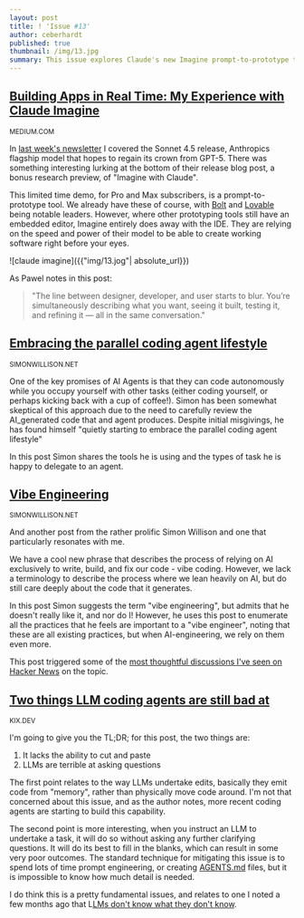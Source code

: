 ```yaml
---
layout: post
title: ! 'Issue #13'
author: ceberhardt
published: true
thumbnail: /img/13.jpg
summary: This issue explores Claude's new Imagine prompt-to-prototype tool, Simon Willison's thoughts on parallel coding agents and "vibe engineering" practices, and discusses two key limitations of current LLM coding agents - their inability to cut/paste code and reluctance to ask clarifying questions.
---
```


## [Building Apps in Real Time: My Experience with Claude Imagine](https://medium.com/@meshuggah22/building-apps-in-real-time-my-experience-with-claude-imagine-f4296cb2c812)

<small>MEDIUM.COM</small>

In [last week's newsletter](https://augmentedcoding.dev/issue-12/) I covered the Sonnet 4.5 release, Anthropics flagship model that hopes to regain its crown from GPT-5. There was something interesting lurking at the bottom of their release blog post, a bonus research preview, of "Imagine with Claude". 

This limited time demo, for Pro and Max subscribers, is a prompt-to-prototype tool. We already have these of course, with [Bolt](https://bolt.new/) and [Lovable](https://lovable.dev/) being notable leaders. However, where other prototyping tools still have an embedded editor, Imagine entirely does away with the IDE. They are relying on the speed and power of their model to be able to create working software right before your eyes.

![claude imagine]({{"img/13.jog"| absolute_url}})

As Pawel notes in this post:

> "The line between designer, developer, and user starts to blur. You’re simultaneously describing what you want, seeing it built, testing it, and refining it — all in the same conversation."

## [Embracing the parallel coding agent lifestyle](https://simonwillison.net/2025/Oct/5/parallel-coding-agents/)

<small>SIMONWILLISON.NET</small>

One of the key promises of AI Agents is that they can code autonomously while you occupy yourself with other tasks (either coding yourself, or perhaps kicking back with a cup of coffee!). Simon has been somewhat skeptical of this approach due to the need to carefully review the AI_generated code that and agent produces. Despite initial misgivings, he has found himself "quietly starting to embrace the parallel coding agent lifestyle"

In this post Simon shares the tools he is using and the types of task he is happy to delegate to an agent. 

## [Vibe Engineering](https://simonwillison.net/2025/Oct/7/vibe-engineering/)

<small>SIMONWILLISON.NET</small>

And another post from the rather prolific Simon Willison and one that particularly resonates with me. 

We have a cool new phrase that describes the process of relying on AI exclusively to write, build, and fix our code - vibe coding. However, we lack a terminology to describe the process where we lean heavily on AI, but do still care deeply about the code that it generates.

In this post Simon suggests the term "vibe engineering", but admits that he doesn't really like it, and nor do I! However, he uses this post to enumerate all the practices that he feels are important to a "vibe engineer", noting that these are all existing practices, but when AI-engineering, we rely on them even more.

This post triggered some of the [most thoughtful discussions I've seen on Hacker News](https://news.ycombinator.com/item?id=45503867) on the topic.

## [Two things LLM coding agents are still bad at](https://kix.dev/two-things-llm-coding-agents-are-still-bad-at/)

<small>KIX.DEV</small>

I'm going to give you the TL;DR; for this post, the two things are:

1. It lacks the ability to cut and paste 
2. LLMs are terrible at asking questions 

The first point relates to the way LLMs undertake edits, basically they emit code from "memory", rather than physically move code around. I'm not that concerned about this issue, and as the author notes, more recent coding agents are starting to build this capability.

The second point is more interesting, when you instruct an LLM to undertake a task, it will do so without asking any further clarifying questions. It will do its best to fill in the blanks, which can result in some very poor outcomes. The standard technique for mitigating this issue is to spend lots of time prompt engineering, or creating [AGENTS.md](https://agents.md/) files, but it is impossible to know how much detail is needed.

I do think this is a pretty fundamental issues, and relates to one I noted a few months ago that L[LMs don't know what they don't know](https://blog.scottlogic.com/2025/03/06/llms-dont-know-what-they-dont-know-and-thats-a-problem.html).